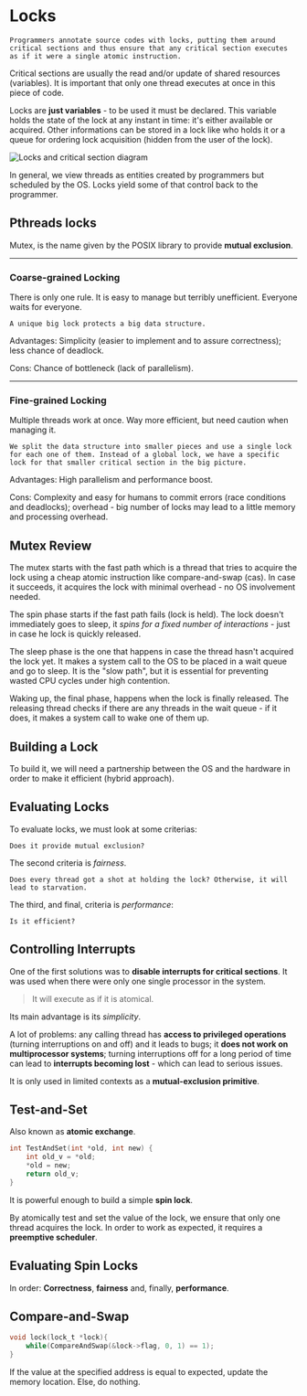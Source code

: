 # Locks

    Programmers annotate source codes with locks, putting them around critical sections and thus ensure that any critical section executes as if it were a single atomic instruction.

Critical sections are usually the read and/or update of shared resources (variables). It is important that only one thread executes at once in this piece of code.

Locks are **just variables** - to be used it must be declared. This variable holds the state of the lock at any instant in time: it's either available or acquired. Other informations can be stored in a lock like who holds it or a queue for ordering lock acquisition (hidden from the user of the lock).

![Locks and critical section diagram](image.png)

In general, we view threads as entities created by programmers but scheduled by the OS. Locks yield some of that control back to the programmer.

## Pthreads locks

Mutex, is the name given by the POSIX library to provide **mutual exclusion**.

---

### Coarse-grained Locking

There is only one rule. It is easy to manage but terribly unefficient. Everyone waits for everyone.

    A unique big lock protects a big data structure.

Advantages: Simplicity (easier to implement and to assure correctness); less chance of deadlock.

Cons: Chance of bottleneck (lack of parallelism).

---

### Fine-grained Locking

Multiple threads work at once. Way more efficient, but need caution when managing it.

    We split the data structure into smaller pieces and use a single lock for each one of them. Instead of a global lock, we have a specific lock for that smaller critical section in the big picture.

Advantages: High parallelism and performance boost.

Cons: Complexity and easy for humans to commit errors (race conditions and deadlocks); overhead - big number of locks may lead to a little memory and processing overhead.

## Mutex Review

The mutex starts with the fast path which is a thread that tries to acquire the lock using a cheap atomic instruction like compare-and-swap (cas). In case it succeeds, it acquires the lock with minimal overhead - no OS involvement needed.

The spin phase starts if the fast path fails (lock is held). The lock doesn't immediately goes to sleep, it *spins for a fixed number of interactions* - just in case he lock is quickly released.

The sleep phase is the one that happens in case the thread hasn't acquired the lock yet. It makes a system call to the OS to be placed in a wait queue and go to sleep. It is the "slow path", but it is essential for preventing wasted CPU cycles under high contention.

Waking up, the final phase, happens when the lock is finally released. The releasing thread checks if there are any threads in the wait queue - if it does, it makes a system call to wake one of them up.

## Building a Lock

To build it, we will need a partnership between the OS and the hardware in order to make it efficient (hybrid approach).

## Evaluating Locks

To evaluate locks, we must look at some criterias:

    Does it provide mutual exclusion?

The second criteria is *fairness*.

    Does every thread got a shot at holding the lock? Otherwise, it will lead to starvation.

The third, and final, criteria is *performance*:

    Is it efficient?

## Controlling Interrupts

One of the first solutions was to **disable interrupts for critical sections**. It was used when there were only one single processor in the system.

> It will execute as if it is atomical.

Its main advantage is its *simplicity*.

A lot of problems: any calling thread has **access to privileged operations** (turning interruptions on and off) and it leads to bugs; it **does not work on multiprocessor systems**; turning interruptions off for a long period of time can lead to **interrupts becoming lost** - which can lead to serious issues.

It is only used in limited contexts as a **mutual-exclusion primitive**.

## Test-and-Set

Also known as **atomic exchange**.

```C
int TestAndSet(int *old, int new) {
    int old_v = *old;
    *old = new;
    return old_v;
}
```

It is powerful enough to build a simple **spin lock**.

By atomically test and set the value of the lock, we ensure that only one thread acquires the lock. In order to work as expected, it requires a **preemptive scheduler**.

## Evaluating Spin Locks

In order: **Correctness**, **fairness** and, finally, **performance**.

## Compare-and-Swap

```C
void lock(lock_t *lock){
    while(CompareAndSwap(&lock->flag, 0, 1) == 1);
}
```

If the value at the specified address is equal to expected, update the memory location. Else, do nothing.

